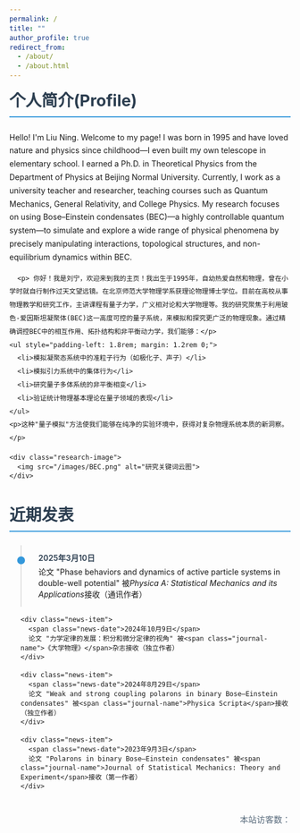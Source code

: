 ```yaml
---
permalink: /
title: ""
author_profile: true
redirect_from: 
  - /about/
  - /about.html
---
```


<style>
  .section {
    margin-bottom: 2.5rem;
  }
  
  .section-title {
    margin: 0 0 1.5rem 0;
    font-size: 1.8rem;
    color: #2c3e50;
    padding-bottom: 0.6rem;
    border-bottom: 2px solid #3498db;
  }
  
  .about-content {
    line-height: 1.7;
  }
  
  .research-image {
    text-align: center;
    margin: 1.8rem auto;
    max-width: 75%;
  }
  
  .research-image img {
    max-width: 100%;
    height: auto;
    border-radius: 4px;
    display: block; /* 修复图片显示问题 */
  }
  
  .news-container {
    position: relative;
    padding-left: 20px;
    margin-top: 1.5rem;
  }
  
  .news-item {
    position: relative;
    padding: 0.8rem 0 0.8rem 30px;
    margin-bottom: 0.5rem;
    border-left: 2px solid #e0e0e0;
  }
  
  .news-item:before {
    content: "";
    position: absolute;
    left: -8px;
    top: 20px;
    width: 14px;
    height: 14px;
    border-radius: 50%;
    background: #3498db;
  }
  
  .news-date {
    font-weight: 600;
    color: #2c3e50;
    display: block;
    margin-bottom: 0.3rem;
  }
  
  .journal-name {
    font-style: italic; /* 期刊改为斜体 */
  }
  
  .visitor-counter {
    text-align: right;
    margin: 2rem 0;
    font-size: 0.95rem;
    color: #5a6c7d;
  }
</style>

<div class="section">
  <h2 class="section-title">个人简介(Profile)</h2>
  
  <div class="about-content">
    <p>Hello! I'm Liu Ning. Welcome to my page! I was born in 1995 and have loved nature and physics since childhood—I even built my own telescope in elementary school. I earned a Ph.D. in Theoretical Physics from the Department of Physics at Beijing Normal University. Currently, I work as a university teacher and researcher, teaching courses such as Quantum Mechanics, General Relativity, and College Physics. My research focuses on using Bose–Einstein condensates (BEC)—a highly controllable quantum system—to simulate and explore a wide range of physical phenomena by precisely manipulating interactions, topological structures, and non-equilibrium dynamics within BEC.</p>
      
      <p> 你好！我是刘宁，欢迎来到我的主页！我出生于1995年，自幼热爱自然和物理，曾在小学时就自行制作过天文望远镜。在北京师范大学物理学系获理论物理博士学位。目前在高校从事物理教学和研究工作，主讲课程有量子力学，广义相对论和大学物理等。我的研究聚焦于利用玻色-爱因斯坦凝聚体(BEC)这一高度可控的量子系统，来模拟和探究更广泛的物理现象。通过精确调控BEC中的相互作用、拓扑结构和非平衡动力学，我们能够：</p>
    <ul style="padding-left: 1.8rem; margin: 1.2rem 0;">
      <li>模拟凝聚态系统中的准粒子行为（如极化子、声子）</li>
      <li>模拟引力系统中的集体行为</li>
      <li>研究量子多体系统的非平衡相变</li>
      <li>验证统计物理基本理论在量子领域的表现</li>
    </ul>
    <p>这种"量子模拟"方法使我们能够在纯净的实验环境中，获得对复杂物理系统本质的新洞察。</p>
  </div>

    <div class="research-image">
      <img src="/images/BEC.png" alt="研究关键词云图">
    </div>
</div>

<div class="section">
  <h2 class="section-title">近期发表</h2>
  
  <div class="news-container">
    <div class="news-item">
      <span class="news-date">2025年3月10日</span>
      论文 "Phase behaviors and dynamics of active particle systems in double-well potential" 被<span class="journal-name">Physica A: Statistical Mechanics and its Applications</span>接收（通讯作者）
    </div>
    
    <div class="news-item">
      <span class="news-date">2024年10月9日</span>
      论文 "力学定律的发展：积分和微分定律的视角" 被<span class="journal-name">《大学物理》</span>杂志接收（独立作者）
    </div>
    
    <div class="news-item">
      <span class="news-date">2024年8月29日</span>
      论文 "Weak and strong coupling polarons in binary Bose–Einstein condensates" 被<span class="journal-name">Physica Scripta</span>接收（独立作者）
    </div>
    
    <div class="news-item">
      <span class="news-date">2023年9月3日</span>
      论文 "Polarons in binary Bose–Einstein condensates" 被<span class="journal-name">Journal of Statistical Mechanics: Theory and Experiment</span>接收（第一作者）
    </div>
  </div>
</div>

<div class="visitor-counter">
  <span id="busuanzi_container_site_uv">本站访客数：<span id="busuanzi_value_site_uv"></span></span>
</div>

<script async src="//busuanzi.ibruce.info/busuanzi/2.3/busuanzi.pure.mini.js"></script>

